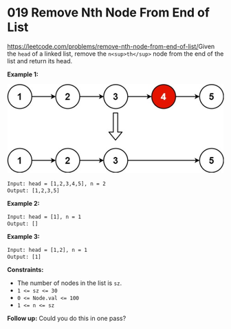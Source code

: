 ﻿# 019 Remove Nth Node From End of List

https://leetcode.com/problems/remove-nth-node-from-end-of-list/
​
Given the `head` of a linked list, remove the `n<sup>th</sup>` node from the end of the list and return its head.

**Example 1:**

![](remove_ex1.jpg)

```
Input: head = [1,2,3,4,5], n = 2
Output: [1,2,3,5]

```

**Example 2:**

```
Input: head = [1], n = 1
Output: []

```

**Example 3:**

```
Input: head = [1,2], n = 1
Output: [1]

```

**Constraints:**

-   The number of nodes in the list is `sz`.
-   `1 <= sz <= 30`
-   `0 <= Node.val <= 100`
-   `1 <= n <= sz`

**Follow up:** Could you do this in one pass?

